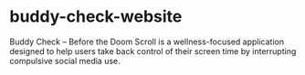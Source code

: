 # buddy-check-website
Buddy Check – Before the Doom Scroll is a wellness-focused application designed to help users take back control of their screen time by interrupting compulsive social media use.
